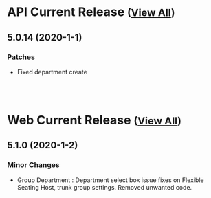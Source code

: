 
# API Current Release <small>([View All](/API.md))</small>
## 5.0.14 (2020-1-1)
### Patches 

- Fixed department create

<br><br>
# Web Current Release <small>([View All](/Web.md))</small>
## 5.1.0 (2020-1-2)
### Minor Changes 

- Group Department : Department select box issue fixes on Flexible Seating Host, trunk group settings. Removed unwanted code.

  